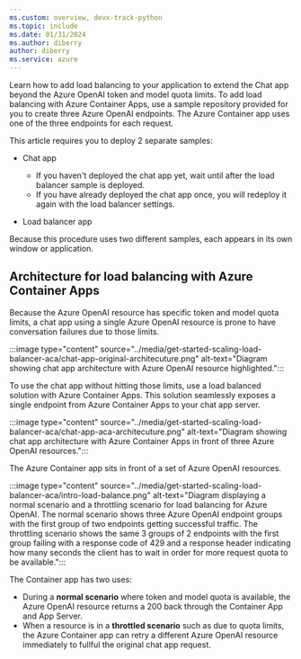```yaml
---
ms.custom: overview, devx-track-python
ms.topic: include
ms.date: 01/31/2024
ms.author: diberry
author: diberry
ms.service: azure
---
```


Learn how to add load balancing to your application to extend the Chat app beyond the Azure OpenAI token and model quota limits. To add load balancing with Azure Container Apps, use a sample repository provided for you to create three Azure OpenAI endpoints. The Azure Container app uses one of the three endpoints for each request. 

This article requires you to deploy 2 separate samples:

* Chat app
    * If you haven't deployed the chat app yet, wait until after the load balancer sample is deployed. 
    * If you have already deployed the chat app once, you will redeploy it again with the load balancer settings. 

* Load balancer app

Because this procedure uses two different samples, each appears in its own window or application.

## Architecture for load balancing with Azure Container Apps

Because the Azure OpenAI resource has specific token and model quota limits, a chat app using a single Azure OpenAI resource is prone to have conversation failures due to those limits.

:::image type="content" source="../media/get-started-scaling-load-balancer-aca/chat-app-original-architecuture.png" alt-text="Diagram showing chat app architecture with Azure OpenAI resource highlighted.":::

To use the chat app without hitting those limits, use a load balanced solution with Azure Container Apps. This solution seamlessly exposes a single endpoint from Azure Container Apps to your chat app server. 

:::image type="content" source="../media/get-started-scaling-load-balancer-aca/chat-app-aca-architecuture.png" alt-text="Diagram showing chat app architecture with Azure Container Apps in front of three Azure OpenAI resources.":::

The Azure Container app sits in front of a set of Azure OpenAI resources. 

:::image type="content" source="../media/get-started-scaling-load-balancer-aca/intro-load-balance.png" alt-text="Diagram displaying a normal scenario and a throttling scenario for load balancing for Azure OpenAI. The normal scenario shows three Azure OpenAI endpoint groups with the first group of two endpoints getting successful traffic. The throttling scenario shows the same 3 groups of 2 endpoints with the first group failing with a response code of 429 and a response header indicating how many seconds the client has to wait in order for more request quota to be available.":::

The Container app has two uses:

* During a **normal scenario** where token and model quota is available, the Azure OpenAI resource returns a 200 back through the Container App and App Server.
* When a resource is in a **throttled scenario** such as due to quota limits, the Azure Container app can retry a different Azure OpenAI resource immediately to fullful the original chat app request.